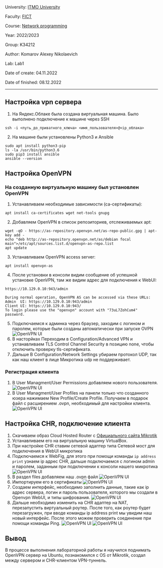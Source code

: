 University: [ITMO University](https://itmo.ru/ru/)

Faculty: [FICT](https://fict.itmo.ru)

Course: [Network programming](https://github.com/itmo-ict-faculty/network-programming)

Year: 2022/2023

Group: K34212

Author: Komarov Alexey Nikolaevich

Lab: Lab1

Date of create: 04.11.2022

Date of finished: 08.12.2022

---

## Настройка vpn сервера

1. На Яндекс.Облаке была создана виртуальная машина. Было выполнено подключение к машине через SSH

```
ssh -i <путь_до_приватного_ключа> <имя_пользователя>@<ip_облака>
```
2. На машине были установлены Python3 и Ansible
```
sudo apt install python3-pip
ls -la /usr/bin/python3.6
sudo pip3 install ansible
ansible --version
```

## Настройка OpenVPN

### На созданную виртуальную машину был установлен OpenVPN

1. Устанавливаем необходимые зависимости (ca-сертификаты):
```
apt install ca-certificates wget net-tools gnupg
```
2. Добавляем OpenVPN в список репозиториев, отслеживаемых apt:
```
wget -qO - https://as-repository.openvpn.net/as-repo-public.gpg | apt-key add -
echo "deb http://as-repository.openvpn.net/as/debian focal main">/etc/apt/sources.list.d/openvpn-as-repo.list
apt update
```
3. Устанавливаем OpenVPN access server:
```
apt install openvpn-as
```
4. После установки в консоли видим сообщение об успешной установке OpenVPN, там же видим адрес для подключения к WebUI:
```
https://10.129.0.10:943/admin

During normal operation, OpenVPN AS can be accessed via these URLs:
Admin  UI: https://10.129.0.10:943/admin
Client UI: https://10.129.0.10:943/
To login please use the "openvpn" account with "73uL7ZohCum4" password.
```
5. Подключаемся к админка через браузер, заходим с логином и паролем, которые были созданы автоматически при запуске OVPN
![OpenVPN UI](/lab1/lab_1_1.png)
7. В насторйках Переходим в Configuration/Advanced VPN и устанавливаем TLS Control Channel Security в позицию none, чтобы отключить проверку tls-сертификата.
8. Дальше В Configuration/Network Settings убираем протокол UDP, так как наш клиент в лице Микротика udp не поддерживает.

### Регистрация клиента

1. В User Managment/User Permissions добавляем нового пользователя.
![OpenVPN UI](/lab1/lab_1_2.png)
3. В User Managment/User Profiles на панели только что созданного юзера нажимаем New Profile/Create Profile. Получаем в подарок файл с расширением .ovpn, необходимый для настройки клиента.
![OpenVPN UI](/lab1/lab_1_3.png)

## Настройка CHR, подключение клиента

1. Скачиваем образ Cloud Hosted Router с [Официального сайта Mikrotik](https://mikrotik.com/download)
2. Устанавливаем его на виртуальную машину VirtualBox.
3. При настройке CHR ставим сетевой адаптер типа Сетевой мост для подключения в WebUI микротика
4. Подключаемся к WebFig, для этого при помощи команды ```ip address print``` узнаем ip адрес CHR, дальше подключаемся с логином admin и паролем, заданным при подключении к консоли нашего микротика
![OpenVPN UI](/lab1/lab_1_4.png)
6. В раздел files добавляем наш .ovpn файл
![OpenVPN UI](/lab1/lab_1_5.png)
7. Импортируем его в сертификаты
![OpenVPN UI](/lab1/lab_1_6.png)
8. Создаем интерфейс, необходимо заполнить данные, такие как ip адрес сервера, логин и пароль пользователя, которого мы создали в Openvpn WebUI, и типы шифрования. 
![OpenVPN UI](/lab1/lab_1_7.png)
9. Дальше необходимо изменить на CHR адаптер на NAT, перезапустить виртуальный роутер. После того, как роутер будет перезагружен, при вводе команды ip address print мы увидим наш новый интерфейс. После этого можем проверить соединение при помощи команды Ping. 
![OpenVPN UI](/lab1/lab_1_8.png)
![OpenVPN UI](/lab1/lab_1_9.png)

## Вывод

В процессе выполнения лабораторной работы я научился поднимать OpenVPN сервер на Ubuntu, познакомился с OS от Mikrotik, создал между сервером и CHR-клиентом VPN-туннель.







